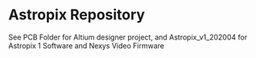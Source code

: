 # Astropix Repository

See PCB Folder for Altium designer project, and Astropix_v1_202004 for Astropix 1 Software and Nexys Video Firmware